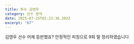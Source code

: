 ```yaml
---
title: 투수 김영우
category: 선수 분석
date: 2025-07-25T02:23:36.202Z
excerpt: "67"
---
```

김영우 선수 어제 등판했죠? 안정적인 피칭으로 9회 말 정리하였습니다